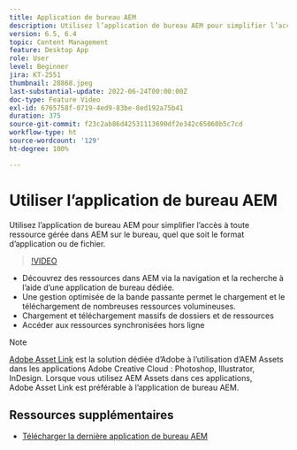 ```yaml
---
title: Application de bureau AEM
description: Utilisez l’application de bureau AEM pour simplifier l’accès à toute ressource gérée dans AEM sur le bureau, quel que soit le format d’application ou de fichier.
version: 6.5, 6.4
topic: Content Management
feature: Desktop App
role: User
level: Beginner
jira: KT-2551
thumbnail: 28868.jpeg
last-substantial-update: 2022-06-24T00:00:00Z
doc-type: Feature Video
exl-id: 6765758f-0719-4ed9-83be-8ed192a75b41
duration: 375
source-git-commit: f23c2ab86d42531113690df2e342c65060b5c7cd
workflow-type: ht
source-wordcount: '129'
ht-degree: 100%

---
```


# Utiliser l’application de bureau AEM

Utilisez l’application de bureau AEM pour simplifier l’accès à toute ressource gérée dans AEM sur le bureau, quel que soit le format d’application ou de fichier.

>[!VIDEO](https://video.tv.adobe.com/v/28868?quality=12&learn=on)

+ Découvrez des ressources dans AEM via la navigation et la recherche à l’aide d’une application de bureau dédiée.
+ Une gestion optimisée de la bande passante permet le chargement et le téléchargement de nombreuses ressources volumineuses.
+ Chargement et téléchargement massifs de dossiers et de ressources
+ Accéder aux ressources synchronisées hors ligne

>[!NOTE]
>
> [Adobe Asset Link](./adobe-asset-link.md) est la solution dédiée d’Adobe à l’utilisation d’AEM Assets dans les applications Adobe Creative Cloud : Photoshop, Illustrator, InDesign. Lorsque vous utilisez AEM Assets dans ces applications, Adobe Asset Link est préférable à l’application de bureau AEM.

## Ressources supplémentaires

+ [Télécharger la dernière application de bureau AEM](https://experienceleague.adobe.com/docs/experience-manager-desktop-app/using/release-notes.html?lang=fr)
